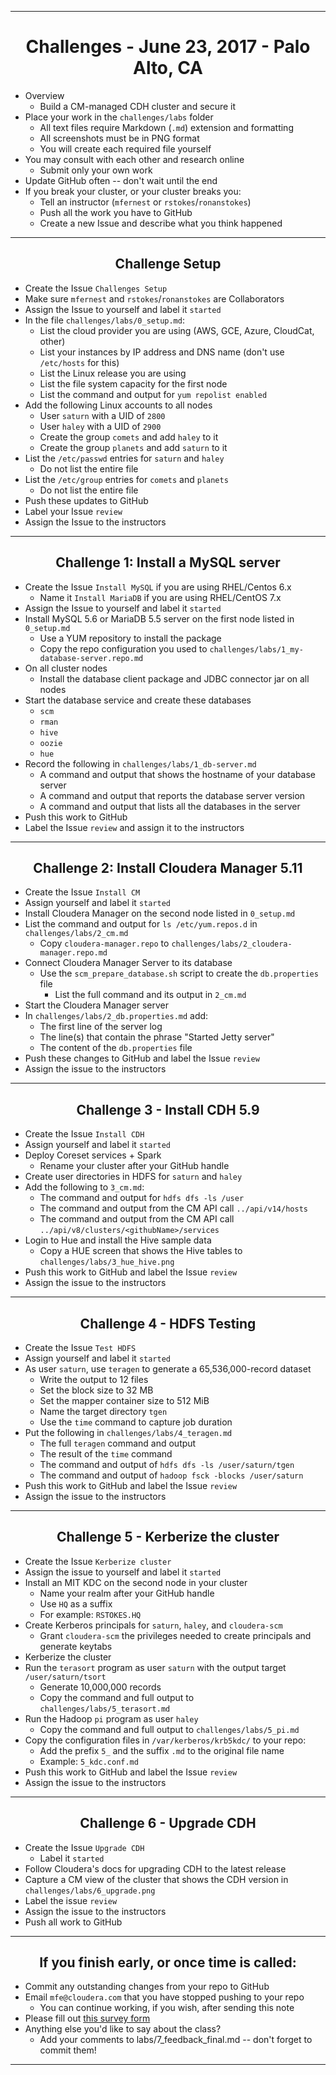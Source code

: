﻿<!-- CSS work goes here for the time being -->
<!-- set a:link text-decoration to none -->
<!-- set a:hover text-decoration to underline -->
<!-- http://forums.markdownpad.com/discussion/143/include-pdf-pagebreak-instructions-in-markdown/p1 -->

---
<div style="page-break-after: always;"></div>

# <center> Challenges - June 23, 2017 - Palo Alto, CA

* Overview
  * Build a CM-managed CDH cluster and secure it
* Place your work in the `challenges/labs` folder
  * All text files require  Markdown (`.md`) extension and formatting
  * All screenshots must be in PNG format
  * You will create each required file yourself
* You may consult with each other and research online
  * Submit only your own work
* Update GitHub often -- don't wait until the end
* If you break your cluster, or your cluster breaks you:
  * Tell an instructor (`mfernest` or `rstokes`/`ronanstokes`)
  * Push all the work you have to GitHub
  * Create a new Issue and describe what you think happened

---
<div style="page-break-after: always;"></div>

## <center> Challenge Setup

* Create the Issue `Challenges Setup`
* Make sure `mfernest` and `rstokes`/`ronanstokes` are Collaborators
* Assign the Issue to yourself and label it `started`
* In the file `challenges/labs/0_setup.md`:
  * List the cloud provider you are using (AWS, GCE, Azure, CloudCat, other)
  * List your instances by IP address and DNS name (don't use `/etc/hosts` for this)
  * List the Linux release you are using 
  * List the file system capacity for the first node 
  * List the command and output for `yum repolist enabled` 
* Add the following Linux accounts to all nodes
  * User `saturn` with a UID of `2800`
  * User `haley` with a UID of `2900`
  * Create the group `comets` and add `haley` to it
  * Create the group `planets` and add `saturn` to it
* List the `/etc/passwd` entries for `saturn` and `haley` 
  * Do not list the entire file
* List the `/etc/group` entries for `comets` and `planets` 
  * Do not list the entire file
* Push these updates to GitHub 
* Label your Issue `review` 
* Assign the Issue to the instructors

---
<div style="page-break-after: always;"></div>

## <center> Challenge 1: Install a MySQL server

* Create the Issue `Install MySQL` if you are using RHEL/Centos 6.x
  * Name it `Install MariaDB` if you are using RHEL/CentOS 7.x
* Assign the Issue to yourself and label it `started`
* Install MySQL 5.6 or MariaDB 5.5 server on the first node listed in `0_setup.md`
  * Use a YUM repository to install the package
  * Copy the repo configuration you used to `challenges/labs/1_my-database-server.repo.md`
* On all cluster nodes
  * Install the database client package and JDBC connector jar on all nodes
* Start the database service and create these databases
  * `scm`
  * `rman`
  * `hive`
  * `oozie`
  * `hue`
* Record the following in `challenges/labs/1_db-server.md`
  * A command and output that shows the hostname of your database server 
  * A command and output that reports the database server version
  * A command and output that lists all the databases in the server
* Push this work to GitHub
* Label the Issue `review` and assign it to the instructors

---
<div style="page-break-after: always;"></div>

## <center> Challenge 2: Install Cloudera Manager 5.11

* Create the Issue `Install CM`
* Assign yourself and label it `started`
* Install Cloudera Manager on the second node listed in `0_setup.md`
* List the command and output for `ls /etc/yum.repos.d` in `challenges/labs/2_cm.md`
  * Copy `cloudera-manager.repo` to `challenges/labs/2_cloudera-manager.repo.md`
* Connect Cloudera Manager Server to its database
  * Use the `scm_prepare_database.sh` script to create the `db.properties` file 
    * List the full command and its output in `2_cm.md`
* Start the Cloudera Manager server
* In `challenges/labs/2_db.properties.md` add:
  * The first line of the server log
  * The line(s) that contain the phrase "Started Jetty server"
  * The content of the `db.properties` file 
* Push these changes to GitHub and label the Issue `review`
* Assign the issue to the instructors

---
<div style="page-break-after: always;"></div>

## <center> Challenge 3 - Install CDH 5.9

* Create the Issue `Install CDH`
* Assign yourself and label it `started`
* Deploy Coreset services + Spark
  * Rename your cluster after your GitHub handle
* Create user directories in HDFS for `saturn` and `haley`
* Add the following to `3_cm.md`:
    * The command and output for `hdfs dfs -ls /user`
    * The command and output from the CM API call `../api/v14/hosts` 
    * The command and output from the CM API call `../api/v8/clusters/<githubName>/services`
* Login to Hue and install the Hive sample data 
    * Copy a HUE screen that shows the Hive tables to `challenges/labs/3_hue_hive.png`
* Push this work to GitHub and label the Issue `review`
* Assign the issue to the instructors

---
<div style="page-break-after: always;"></div>

## <center> Challenge 4 - HDFS Testing

* Create the Issue `Test HDFS`
* Assign yourself and label it `started`
* As user `saturn`, use `teragen` to generate a 65,536,000-record dataset
  * Write the output to 12 files 
  * Set the block size to 32 MB
  * Set the mapper container size to 512 MiB
  * Name the target directory `tgen`
  * Use the `time` command to capture job duration
* Put the following in `challenges/labs/4_teragen.md`
  * The full `teragen` command and output 
  * The result of the `time` command
  * The command and output of `hdfs dfs -ls /user/saturn/tgen`
  * The command and output of `hadoop fsck -blocks /user/saturn`
* Push this work to GitHub and label the Issue `review`
* Assign the issue to the instructors

---
<div style="page-break-after: always;"></div>

## <center> Challenge 5 - Kerberize the cluster

* Create the Issue `Kerberize cluster`
* Assign the issue to yourself and label it `started`
* Install an MIT KDC on the second node in your cluster
  * Name your realm after your GitHub handle
  * Use `HQ` as a suffix
  * For example: `RSTOKES.HQ`
* Create Kerberos principals for `saturn`, `haley`, and `cloudera-scm`
  * Grant `cloudera-scm` the privileges needed to create principals and generate keytabs
* Kerberize the cluster
* Run the `terasort` program as user `saturn` with the output target `/user/saturn/tsort`
  * Generate 10,000,000 records
  * Copy the command and full output to `challenges/labs/5_terasort.md`
* Run the Hadoop `pi` program as user `haley`
  * Copy the command and full output to `challenges/labs/5_pi.md`
*  Copy the configuration files in `/var/kerberos/krb5kdc/` to your repo:
    * Add the prefix `5_` and the suffix `.md` to the original file name
    * Example: `5_kdc.conf.md`
* Push this work to GitHub and label the Issue `review`
* Assign the issue to the instructors

---
<div style="page-break-after: always;"></div>

## <center> Challenge 6 - Upgrade CDH 

* Create the Issue `Upgrade CDH`
  * Label it `started`
* Follow Cloudera's docs for upgrading CDH to the latest release 
* Capture a CM view of the cluster that shows the CDH version in `challenges/labs/6_upgrade.png`
* Label the issue `review`
* Assign the issue to the instructors
* Push all work to GitHub

---
<div style="page-break-after: always;"></div>

## <center> If you finish early, or once time is called:

* Commit any outstanding changes from your repo to GitHub
* Email `mfe@cloudera.com` that you have stopped pushing to your repo
  * You can continue working, if you wish, after sending this note
* Please fill out [this survey form](https://goo.gl/forms/pmHeHx03zRu3cnlc2)
* Anything else you'd like to say about the class?
  * Add your comments to labs/7_feedback_final.md -- don't forget to commit them!

---
<div style="page-break-after: always;"></div>
